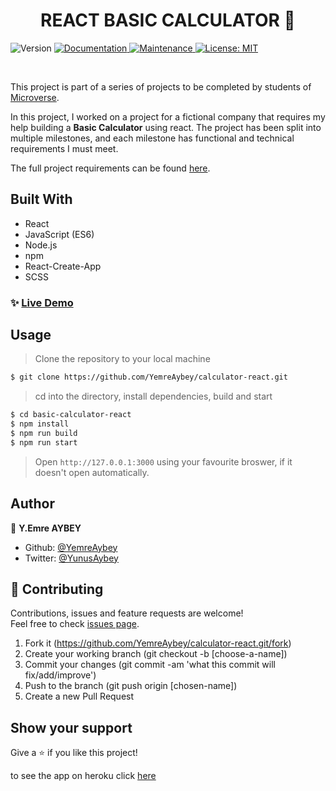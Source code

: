 <h1 align="center">REACT BASIC CALCULATOR 👋</h1>
<p>
  <img alt="Version" src="https://img.shields.io/badge/version-1.0.0-blue.svg?cacheSeconds=2592000" />
  <a href="https://github.com/YemreAybey/calculator-react#readme" target="_blank">
    <img alt="Documentation" src="https://img.shields.io/badge/documentation-yes-brightgreen.svg" />
  </a>
  <a href="https://github.com/YemreAybey/calculator-react/commit-activity" target="_blank">
    <img alt="Maintenance" src="https://img.shields.io/badge/Maintained%3F-yes-green.svg" />
  </a>
  <a href="https://github.com/YemreAybey/calculator-react/blob/master/LICENSE" target="_blank">
    <img alt="License: MIT" src="https://img.shields.io/github/license/ebukaume/todo-list" />
  </a>
</p>

<br>

This project is part of a series of projects to be completed by students of [Microverse](https://www.microverse.org/ 'The Global School for Remote Software Developers!').

In this project, I worked on a project for a fictional company that requires my help building a **Basic Calculator** using react. The project has been split into multiple milestones, and each milestone has functional and technical requirements I must meet.

The full project requirements can be found [here](https://github.com/microverseinc/project-react-calculator).

## Built With

- React
- JavaScript (ES6)
- Node.js
- npm
- React-Create-App
- SCSS

### ✨ [Live Demo](https://calc-react-yem.herokuapp.com)

## Usage

> Clone the repository to your local machine

```sh
$ git clone https://github.com/YemreAybey/calculator-react.git
```

> cd into the directory, install dependencies, build and start

```sh
$ cd basic-calculator-react
$ npm install
$ npm run build
$ npm run start
```

> Open `http://127.0.0.1:3000` using your favourite broswer, if it doesn't open automatically.

## Author

👤 **Y.Emre AYBEY**

- Github: [@YemreAybey](https://github.com/YemreAybey)
- Twitter: [@YunusAybey](https://twitter.com/YunusAybey)

## 🤝 Contributing

Contributions, issues and feature requests are welcome!<br />Feel free to check [issues page](https://github.com/YemreAybey/calculator-react/issues).

1. Fork it (https://github.com/YemreAybey/calculator-react.git/fork)
2. Create your working branch (git checkout -b [choose-a-name])
3. Commit your changes (git commit -am 'what this commit will fix/add/improve')
4. Push to the branch (git push origin [chosen-name])
5. Create a new Pull Request

## Show your support

Give a ⭐️ if you like this project!

to see the app on heroku click [here](https://calc-react-yem.herokuapp.com)
